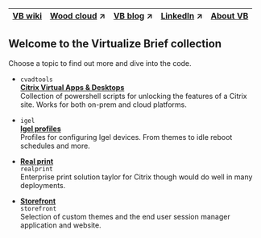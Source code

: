 |[VB wiki](https://github.com/virtualizebrief/home/wiki)|[Wood cloud](https://marketplace.woodcloud.one/) :arrow_upper_right:|[VB blog](https://virtualizebrief.woodcloud.one/) :arrow_upper_right:|[LinkedIn](https://www.linkedin.com/in/michaelcharleswood/) :arrow_upper_right:|[About VB](https://github.com/virtualizebrief)|
|---|---|---|---|---|

## Welcome to the Virtualize Brief collection
Choose a topic to find out more and dive into the code.

- `cvadtools` <br>
[**Citrix Virtual Apps & Desktops**](cvadtools) <br>
Collection of powershell scripts for unlocking the features of a Citrix site. Works for both on-prem and cloud platforms.

- `igel` <br>
[**Igel profiles**](igel) <br>
Profiles for configuring Igel devices. From themes to idle reboot schedules and more.

- [**Real print**](realprint) <br>
`realprint` <br>
Enterprise print solution taylor for Citrix though would do well in many deployments.

- [**Storefront**](storefront) <br>
`storefront` <br>
Selection of custom themes and the end user session manager application and website.
